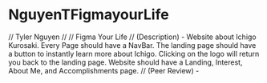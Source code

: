 # NguyenTFigmayourLife
// Tyler Nguyen
// 
// Figma Your Life
// (Description) - Website about Ichigo Kurosaki. Every Page should have a NavBar. The landing page should have a button to instantly learn more about Ichigo. Clicking on the logo will return you back to the landing page. Website should have a Landing, Interest, About Me, and Accomplishments page. 
// (Peer Review) -
